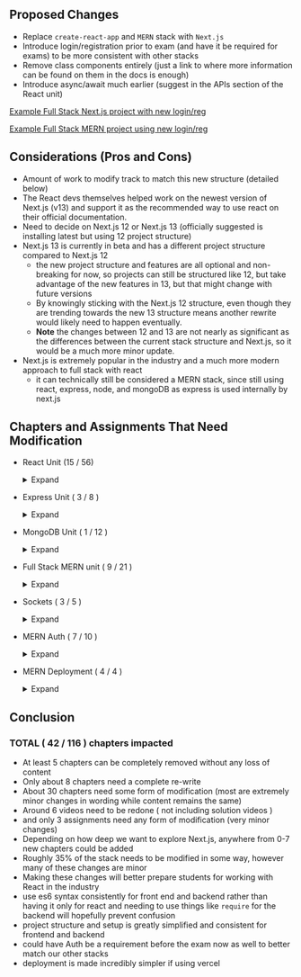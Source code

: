 ## Proposed Changes
- Replace `create-react-app` and `MERN` stack with `Next.js`
- Introduce login/registration prior to exam (and have it be required for exams) to be more consistent with other stacks
- Remove class components entirely (just a link to where more information can be found on them in the docs is enough)
- Introduce async/await much earlier (suggest in the APIs section of the React unit)

[Example Full Stack Next.js project with new login/reg](https://github.com/ChristianMLand/authors_with_auth) 

[Example Full Stack MERN project using new login/reg](https://github.com/ChristianMLand/mern_auth_new/tree/main)
## Considerations (Pros and Cons)
- Amount of work to modify track to match this new structure (detailed below)
- The React devs themselves helped work on the newest version of Next.js (v13) and support it as the recommended way to use react on their official documentation.
- Need to decide on Next.js 12 or Next.js 13 (officially suggested is installing latest but using 12 project structure)
- Next.js 13 is currently in beta and has a different project structure compared to Next.js 12
    - the new project structure and features are all optional and non-breaking for now, so projects can still be structured like 12, but take advantage of the new features in 13, but that might change with future versions
    - By knowingly sticking with the Next.js 12 structure, even though they are trending towards the new 13 structure means another rewrite would likely need to happen eventually. 
    - **Note** the changes between 12 and 13 are not nearly as significant as the differences between the current stack structure and Next.js, so it would be a much more minor update.
- Next.js is extremely popular in the industry and a much more modern approach to full stack with react 
    - it can technically still be considered a MERN stack, since still using react, express, node, and mongoDB as express is used internally by next.js
## Chapters and Assignments That Need Modification
- React Unit (15 / 56) <details>
    <summary>Expand</summary>

    - Intro to React ( 3 / 8 )
        - create-react-app **`Replaced`**
            - replaced with `create-next-app`
        * folder structure **`Replaced`**
            - replaced with next.js folder structure
        - using JSX **`Modified`**
            - should show functional components in the example instead of class components, nothing Next.js specific
    - Class Components ( 6 / 12 )
        - entire section should be probably moved / reduced to be more optional
        - class components **`Modified`**
            - really just the video, other content is still valid for Next.js
        - props **`Modified`**
            - really just the video, other content is still valid for Next.js
        - children **`Modified`**
            - material is the same, but reference to App.js should be changed
        - synthetic events **`Modified`**
            - material is the same, but reference to App.js should be changed
        - state **`Modified`**
            - just the video
        - react blocks **assignment** **`Modified`**
            - just need to adjust given starter code slightly to match next.js
    - Functional Components ( 3 / 22 ) 
        - Context API **`Modified`**
            - concepts are the same, but the code snippet needs to be adjusted slightly
        - Context with state **`Modified`**
            - concepts are the same, but code snippet and wording needs to be slightly adjusted to match next.js structure
        - navbar context **assignment** **`Modified`**
            - starter code and wording needs to be adjusted slightly to match next.js structure
    - APIs ( 0 / 8 )
        - no necessary changes 
        - I think we should introduce async/await much sooner in the stack, and I think this section is the best place for it
    - React Routing *should be renamed to Next.js Routing ( 3 / 6 )
        - react router **`Replaced`**
            - replaced with content on next.js routing
        - useParams **`Replaced`**
            - replaced with  next.js `useRouter` hook
        - useNavigate **`Removed`**
            - `useRouter` hook handles both params, and navigation

</details>

- Express Unit  ( 3 / 8 )<details>
    <summary>Expand</summary>

    - *Should be renamed to Next.js APIs
    - Express + Nodemon **`Removed`**
    - Routing **`Replaced`**
        - should be replaced with discussion on Next.js pages/api folder
    - folder structure **`Removed`**
</details>

- MongoDB Unit ( 1 / 12 ) <details>
    <summary>Expand</summary>

    - MongoDB ( 0 / 7 )
        - no changes necessary
    - Mongoose ( 1 / 5 ) 
        - Express + mongoose **`Modified`**
            - The code is mostly the same, but should be in relation to next.js now instead of express
        - might be worth covering virtuals, statics, and pre/post middleware here so we can introduce login/reg in fullstack
</details>

- Full Stack MERN unit ( 9 / 21 ) <details>
    <summary>Expand</summary>

    - *should be renamed to Full Stack Next.js  
    - Full Stack MERN *should be renamed to Full Stack Next.js ( 7 / 11 )
        - Introduction **`Modified`**
            - should be modified to match next.js structure
        - Setting up MERN **`Removed`**
        - Hello World **`Modified`**
            - content can be kept similar, but just with next.js structure, video needs to be redone as well
        - Create (Part I) **`Modified`**
            - videos need to be either removed or redone, mongoose stuff can stay the same, controller should be update to match next.js api structure, server and route code should be removed
        - Create (Part II) **`Modified`**
            - video needs to either be removed or redone, rest of the content is almost identical however, just needing to change the port from `localhost:8000` to `localhost:3000`
        - List and Detail **`Modified`**
            - react stuff can stay mostly the same, server stuff should be adjusted to match next.js structure
        - Update and Delete**`Modified`**
            - react stuff can stay mostly the same, server stuff should be adjusted to match next.js structure
    - Advanced MERN *should be renamed to Advanced Next.js ( 2 / 10 )
        - Presentational vs Container  **`Removed`**
            - this difference should be made back in the React unit when first discussing next.js pages
        - Material-UI **`Modified`**
            - setup needs some minor additions, but the rest of the contents the same  
            - would recommend replacing this with tailwind as it is natively bundled with next.js now (if opted in)
        - Additional (optional) chapters that don't exist should be made on topics such as Server Side rendering, and SWR
        - Auth could be moved here as well into a couple chapters, as it can be done **much** simpler now with `iron-session`
            - `iron-session` still relies on the same concepts as JWTs so they are still using cookies on every request to have a stateless session, just done in a much simpler to use way
</details>

- Sockets ( 3 / 5 ) <details>
    <summary>Expand</summary>

    - Sockets on the server **`Modified`**
        - code needs to be adjusted to match next.js structure, some other minor changes as well
    - Sockets on the Client **`Modified`**
        - code is similar but needs to be adjusted to match next.js structure
    - creating the handshake **assignment** **`Modified`**
        - only need to change requirements checklist, rest is fine
</details>

- MERN Auth ( 7 / 10 ) <details>
    <summary>Expand</summary>

    - *instead of being its own unit, should be simplified and put in with Advanced Next.js 
    - User Model **`Modified`**
        - mostly the same, but code should be refactored, and login validation static method should be added
    - Registration **`Modified`**
        - mostly the same, but should be in format of a Next.js API
    - Environment Variables **`Modified`**
        - mostly the same, but don't require dotenv as Next.js has builtin .env support
    - JSON Web Tokens **`Replaced`**
        - should be replaced with a chapter on `iron-Session`
    - Cookies **`Modified`**
        - can be kept similar, but just change to match `iron-session`
    - async/await 
        - should be moved to much earlier in the stack, probably in the react apis unit, no other changes needed though
    - Login/Logout **`Replaced`**
        - needs a rewrite to match iron-sesion structure, and move login validations to static method in model
    - Authorization and Middleware **`Replaced`**
        - should be replaced to match `iron-session`/next.js structure)
</details>

- MERN Deployment ( 4 / 4 ) <details>
    <summary>Expand</summary>

    - *Should be changed to Next.js Deployment 
    - needs to be redone to match `next.js` project structure. overall process is similar when deploying with AWS though
    - Should add optional chapter for deployment with vercel (which is much simpler and only requires a couple button clicks)
</details>

## Conclusion
### **TOTAL** ( 42 / 116 ) chapters impacted
- At least 5 chapters can be completely removed without any loss of content
- Only about 8 chapters need a complete re-write
- About 30 chapters need some form of modification (most are extremely minor changes in wording while content remains the same)
- Around 6 videos need to be redone ( not including solution videos )
- and only 3 assignments need any form of modification (very minor changes)
- Depending on how deep we want to explore Next.js, anywhere from 0-7 new chapters could be added
- Roughly 35% of the stack needs to be modified in some way, however many of these changes are minor
- Making these changes will better prepare students for working with React in the industry
- use es6 syntax consistently for front end and backend rather than having it only for react and needing to use things like `require` for the backend will hopefully prevent confusion
- project structure and setup is greatly simplified and consistent for frontend and backend
- could have Auth be a requirement before the exam now as well to better match our other stacks
- deployment is made incredibly simpler if using vercel
